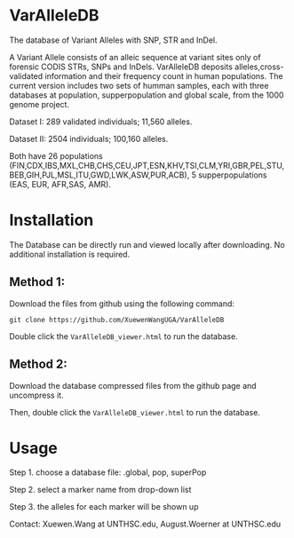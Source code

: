 # VarAlleleDB
 The database of Variant Alleles with SNP, STR and InDel.

A Variant Allele consists of an alleic sequence at variant sites only of forensic CODIS STRs, SNPs and InDels. VarAlleleDB deposits alleles,cross-validated information and their frequency count in human populations. The current version includes two sets of humman samples, each with three databases at population, supperpopulation and global scale, from the 1000 genome project.

Dataset I: 289 validated individuals; 11,560 alleles. 

Dataset II: 2504 individuals; 100,160 alleles. 

Both have 26 populations (FIN,CDX,IBS,MXL,CHB,CHS,CEU,JPT,ESN,KHV,TSI,CLM,YRI,GBR,PEL,STU,BEB,GIH,PJL,MSL,ITU,GWD,LWK,ASW,PUR,ACB), 5 supperpopulations (EAS, EUR, AFR,SAS, AMR).

# Installation
The Database can be directly run and viewed locally after downloading. No additional installation is required. 
## Method 1: 
Download the files from github using the following command:

`git clone https://github.com/XuewenWangUGA/VarAlleleDB`

Double click the `VarAlleleDB_viewer.html` to run the database.

## Method 2: 
Download the database compressed files from the github page and uncompress it. 

Then, double click the `VarAlleleDB_viewer.html` to run the database.

# Usage

Step 1. choose a database file: .global, pop, superPop

Step 2. select a marker name from drop-down list

Step 3. the alleles for each marker will be shown up

Contact: Xuewen.Wang at UNTHSC.edu, August.Woerner at UNTHSC.edu



